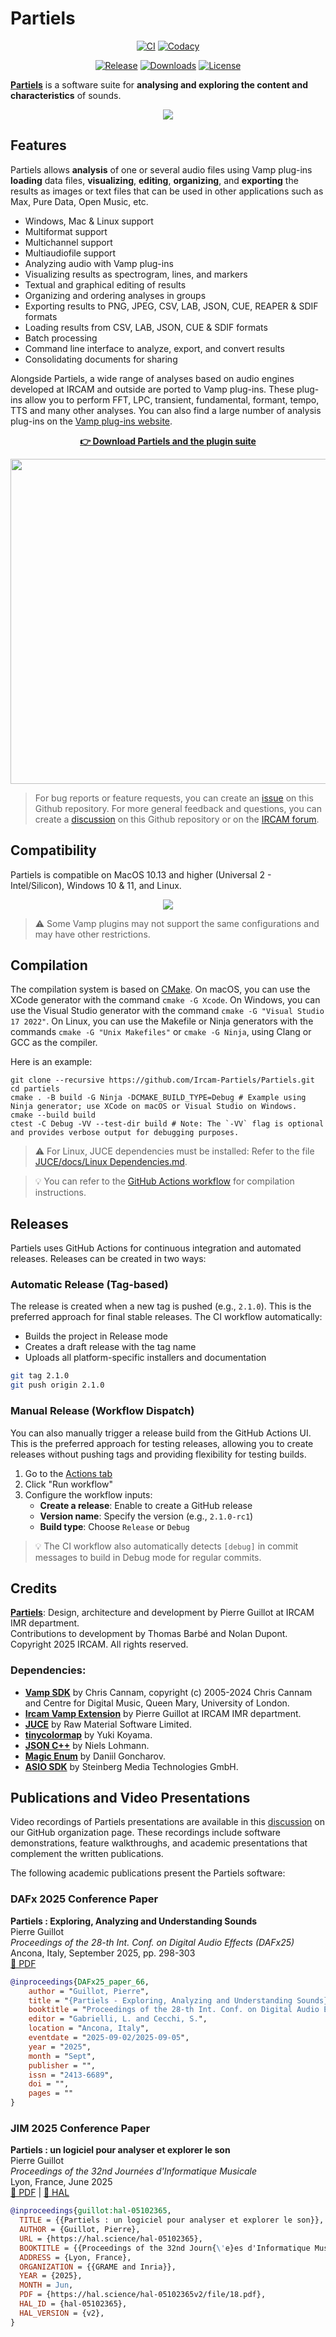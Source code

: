 # Partiels

<p align="center">
    <a href="https://github.com/Ircam-Partiels/partiels/actions/workflows/ci.yml"><img src="https://github.com/Ircam-Partiels/partiels/actions/workflows/ci.yml/badge.svg" alt="CI"></a>
    <a href="https://github.com/Ircam-Partiels/partiels/actions/workflows/codacy.yml"><img src="https://github.com/Ircam-Partiels/partiels/actions/workflows/codacy.yml/badge.svg" alt="Codacy"></a>
</p>

<p align="center">
    <a href="https://github.com/Ircam-Partiels/partiels/releases/latest"><img src="https://img.shields.io/github/release/Ircam-Partiels/partiels.svg" alt="Release"></a>
    <a href="https://github.com/Ircam-Partiels/partiels/releases/latest"><img src="https://img.shields.io/github/downloads/Ircam-Partiels/partiels/total.svg?colorB=007ec6" alt="Downloads"></a>
    <a href="https://github.com/Ircam-Partiels/Partiels?tab=GPL-3.0-1-ov-file"><img src="https://img.shields.io/badge/license-GPL--v3-blue.svg" alt="License"></a>
</p>

**[Partiels](https://github.com/Ircam-Partiels/Partiels)** is a software suite for **analysing and exploring the content and characteristics** of sounds.

<p align="center"><img src="BinaryData/Resource/Partiels-v2.0.0-Sample-v2.gif"></p>

## Features

Partiels allows **analysis** of one or several audio files using Vamp plug-ins **loading** data files, **visualizing**, **editing**, **organizing**, and **exporting** the results as images or text files that can be used in other applications such as Max, Pure Data, Open Music, etc.

- Windows, Mac & Linux support
- Multiformat support
- Multichannel support
- Multiaudiofile support
- Analyzing audio with Vamp plug-ins
- Visualizing results as spectrogram, lines, and markers
- Textual and graphical editing of results 
- Organizing and ordering analyses in groups
- Exporting results to PNG, JPEG, CSV, LAB, JSON, CUE, REAPER & SDIF formats
- Loading results from CSV, LAB, JSON, CUE & SDIF formats
- Batch processing
- Command line interface to analyze, export, and convert results
- Consolidating documents for sharing

Alongside Partiels, a wide range of analyses based on audio engines developed at IRCAM and outside are ported to Vamp plug-ins. These plug-ins allow you to perform FFT, LPC, transient, fundamental, formant, tempo, TTS and many other analyses. You can also find a large number of analysis plug-ins on the [Vamp plug-ins website](https://www.vamp-plugins.org/). 

<p align="center">
<strong><a href="https://github.com/Ircam-Partiels/partiels/releases/latest">👉 Download Partiels and the plugin suite</a></strong>
</p>

<p align="center"><img src="BinaryData/Resource/Partiels-Endorsements.png", width=520></p>

> For bug reports or feature requests, you can create an [issue](https://github.com/Ircam-Partiels/Partiels/issues) on this Github repository. For more general feedback and questions, you can create a [discussion](https://github.com/orgs/Ircam-Partiels/discussions) on this Github repository or on the [IRCAM forum](https://discussion.forum.ircam.fr/).

## Compatibility

Partiels is compatible on MacOS 10.13 and higher (Universal 2 - Intel/Silicon), Windows 10 & 11, and Linux.

<p align="center"><img src="BinaryData/Resource/Partiels-Compatibility.png"></p>

> ⚠️ Some Vamp plugins may not support the same configurations and may have other restrictions.

## Compilation

The compilation system is based on [CMake](https://cmake.org/). On macOS, you can use the XCode generator with the command `cmake -G Xcode`. On Windows, you can use the Visual Studio generator with the command `cmake -G "Visual Studio 17 2022"`. On Linux, you can use the Makefile or Ninja generators with the commands `cmake -G "Unix Makefiles"` or `cmake -G Ninja`, using Clang or GCC as the compiler.

Here is an example:

```
git clone --recursive https://github.com/Ircam-Partiels/Partiels.git
cd partiels
cmake . -B build -G Ninja -DCMAKE_BUILD_TYPE=Debug # Example using Ninja generator; use XCode on macOS or Visual Studio on Windows.
cmake --build build
ctest -C Debug -VV --test-dir build # Note: The `-VV` flag is optional and provides verbose output for debugging purposes.
```

> ⚠️ For Linux, JUCE dependencies must be installed: Refer to the file [JUCE/docs/Linux Dependencies.md](<JUCE/docs/Linux Dependencies.md>).

> 💡 You can refer to the [GitHub Actions workflow](.github/workflows/ci.yml) for compilation instructions. 

## Releases

Partiels uses GitHub Actions for continuous integration and automated releases. Releases can be created in two ways:

### Automatic Release (Tag-based)

The release is created when a new tag is pushed (e.g., `2.1.0`). This is the preferred approach for final stable releases. The CI workflow automatically:
- Builds the project in Release mode
- Creates a draft release with the tag name
- Uploads all platform-specific installers and documentation

```bash
git tag 2.1.0
git push origin 2.1.0
```

### Manual Release (Workflow Dispatch)

You can also manually trigger a release build from the GitHub Actions UI. This is the preferred approach for testing releases, allowing you to create releases without pushing tags and providing flexibility for testing builds.

1. Go to the [Actions tab](https://github.com/Ircam-Partiels/Partiels/actions/workflows/ci.yml)
2. Click "Run workflow"
3. Configure the workflow inputs:
   - **Create a release**: Enable to create a GitHub release
   - **Version name**: Specify the version (e.g., `2.1.0-rc1`)
   - **Build type**: Choose `Release` or `Debug`

> 💡 The CI workflow also automatically detects `[debug]` in commit messages to build in Debug mode for regular commits.

## Credits

**[Partiels](https://github.com/Ircam-Partiels/partiels)**: Design, architecture and development by Pierre Guillot at IRCAM IMR department.  
Contributions to development by Thomas Barbé and Nolan Dupont.  
Copyright 2025 IRCAM. All rights reserved.

### Dependencies:
- **[Vamp SDK](https://github.com/vamp-plugins/vamp-plugin-sdk)** by Chris Cannam, copyright (c) 2005-2024 Chris Cannam and Centre for Digital Music, Queen Mary, University of London.
- **[Ircam Vamp Extension](https://github.com/Ircam-Partiels/ircam-vamp-extension)** by Pierre Guillot at IRCAM IMR department.  
- **[JUCE](https://juce.com/)** by Raw Material Software Limited.
- **[tinycolormap](https://github.com/yuki-koyama/tinycolormap)** by Yuki Koyama.
- **[JSON C++](https://github.com/nlohmann/json)** by Niels Lohmann.
- **[Magic Enum](https://github.com/Neargye/magic_enum)** by Daniil Goncharov.
- **[ASIO SDK](https://www.steinberg.net/developers/)** by Steinberg Media Technologies GmbH.

## Publications and Video Presentations

Video recordings of Partiels presentations are available in this [discussion](https://github.com/orgs/Ircam-Partiels/discussions/213) on our GitHub organization page. These recordings include software demonstrations, feature walkthroughs, and academic presentations that complement the written publications.

The following academic publications present the Partiels software:

### DAFx 2025 Conference Paper

**Partiels : Exploring, Analyzing and Understanding Sounds**  
Pierre Guillot  
*Proceedings of the 28-th Int. Conf. on Digital Audio Effects (DAFx25)*  
Ancona, Italy, September 2025, pp. 298-303  
[📄 PDF](https://dafx.de/paper-archive/2025/DAFx25_paper_66.pdf)

```bibtex
@inproceedings{DAFx25_paper_66,
    author = "Guillot, Pierre",
    title = "{Partiels - Exploring, Analyzing and Understanding Sounds}",
    booktitle = "Proceedings of the 28-th Int. Conf. on Digital Audio Effects (DAFx25)",
    editor = "Gabrielli, L. and Cecchi, S.",
    location = "Ancona, Italy",
    eventdate = "2025-09-02/2025-09-05",
    year = "2025",
    month = "Sept",
    publisher = "",
    issn = "2413-6689",
    doi = "",
    pages = ""
}
```

### JIM 2025 Conference Paper

**Partiels : un logiciel pour analyser et explorer le son**  
Pierre Guillot  
*Proceedings of the 32nd Journées d'Informatique Musicale*  
Lyon, France, June 2025  
[📄 PDF](https://hal.science/hal-05102365v2/file/18.pdf) | [🔗 HAL](https://hal.science/hal-05102365)

```bibtex
@inproceedings{guillot:hal-05102365,
  TITLE = {{Partiels : un logiciel pour analyser et explorer le son}},
  AUTHOR = {Guillot, Pierre},
  URL = {https://hal.science/hal-05102365},
  BOOKTITLE = {{Proceedings of the 32nd Journ{\'e}es d'Informatique Musicale}},
  ADDRESS = {Lyon, France},
  ORGANIZATION = {{GRAME and Inria}},
  YEAR = {2025},
  MONTH = Jun,
  PDF = {https://hal.science/hal-05102365v2/file/18.pdf},
  HAL_ID = {hal-05102365},
  HAL_VERSION = {v2},
}
```

